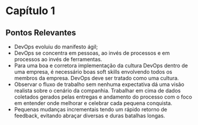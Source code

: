 # Capítulo 1
## Pontos Relevantes
- DevOps evoluiu do manifesto ágil;
- DevOps se concentra em pessoas, ao invés de processos e em processos ao invés de ferramentas.
- Para uma boa e corretora implementação da cultura DevOps dentro de uma empresa, é necessário boas soft skills envolvendo todos os membros da empresa. DevOps deve ser tratado como uma cultura.
- Observar o fluxo de trabalho sem nenhuma expectativa dá uma visão realista sobre o cenário da companhia. Trabalhar em cima de dados coletados gerados pelas entregas e andamento do processo com o foco em entender onde melhorar e celebrar cada pequena conquista.
- Pequenas mudanças incrementais tendo um rápido retorno de feedback, evitando abraçar diversas e duras batalhas longas.